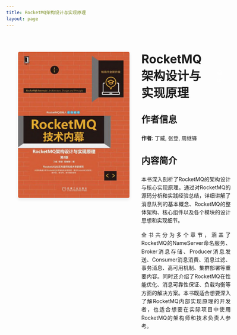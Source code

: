 ```yaml
---
title: RocketMQ架构设计与实现原理
layout: page
---
```

<div class="book-info">
  <div class="book-cover">
    <img src="https://raw.githubusercontent.com/binarycoder777/personal-pic/main/pic/20250223153641.png" alt="RocketMQ架构设计与实现原理">
  </div>
  <div class="book-details">
    <div class="book-title">
      <h1>RocketMQ架构设计与实现原理</h1>
      <a href="https://github.com/binarycoder777/perosonal-book/blob/main/book/RocketMQ%E6%8A%80%E6%9C%AF%E5%86%85%E5%B9%95%20RocketMQ%E6%9E%B6%E6%9E%84%E8%AE%BE%E8%AE%A1%E4%B8%8E%E5%AE%9E%E7%8E%B0%E5%8E%9F%E7%90%86(%E7%AC%AC2%E7%89%88)%20(%E4%B8%81%E5%A8%81%2C%20%E5%BC%A0%E7%99%BB%2C%20%E5%91%A8%E7%BB%A7%E9%94%8B)%20.pdf" class="read-link">阅读</a>
    </div>
    <div class="author-info">
      <h2>作者信息</h2>
      <p><strong>作者</strong>: 丁威, 张登, 周继锋</p>
    </div>
    <div class="book-intro">
      <h2>内容简介</h2>
      <div class="intro-content">
        <p>本书深入剖析了RocketMQ的架构设计与核心实现原理。通过对RocketMQ的源码分析和实践经验总结，详细讲解了消息队列的基本概念、RocketMQ的整体架构、核心组件以及各个模块的设计思想和实现细节。</p>
        <p>全书共分为多个章节，涵盖了RocketMQ的NameServer命名服务、Broker消息存储、Producer消息发送、Consumer消息消费、消息过滤、事务消息、高可用机制、集群部署等重要内容。同时还介绍了RocketMQ在性能优化、消息可靠性保证、负载均衡等方面的解决方案。本书既适合想要深入了解RocketMQ内部实现原理的开发者，也适合想要在实际项目中使用RocketMQ的架构师和技术负责人参考。</p>
      </div>
    </div>
  </div>
</div>

<style>
.book-info {
  display: flex;
  gap: 2rem;
  margin: 2rem 0;
  background-color: var(--vp-c-bg-soft);
  padding: 2rem;
  border-radius: 8px;
}

.book-cover img {
  max-width: 300px;
  height: auto;
  border-radius: 4px;
  box-shadow: 0 4px 8px rgba(0, 0, 0, 0.1);
}

.book-details {
  flex: 2;
}

.book-details h2 {
  margin-top: 0;
  color: var(--vp-c-text-1);
  font-size: 1.5rem;
  border-bottom: 2px solid var(--vp-c-divider);
  padding-bottom: 0.5rem;
  margin-bottom: 1rem;
}

.author-info {
  margin-bottom: 2rem;
}

.author-info p {
  margin: 0.5rem 0;
  color: var(--vp-c-text-2);
}

.intro-content {
  line-height: 1.6;
  color: var(--vp-c-text-2);
}

.intro-content p {
  margin: 1rem 0;
  text-align: justify;
}

@media (max-width: 768px) {
  .book-info {
    flex-direction: column;
    padding: 1rem;
  }

  .book-cover img {
    max-width: 100%;
  }
}

.book-title {
  display: flex;
  align-items: center;
  gap: 1rem;
  margin-bottom: 2rem;
}

.book-title h1 {
  margin: 0;
  color: var(--vp-c-text-1);
  font-size: 2rem;
}

.read-link {
  display: inline-block;
  padding: 0.5rem 1.5rem;
  background-color: var(--vp-c-brand);
  color: white;
  text-decoration: none;
  border-radius: 4px;
  transition: background-color 0.2s;
}

.read-link:hover {
  background-color: var(--vp-c-brand-dark);
}
</style>
